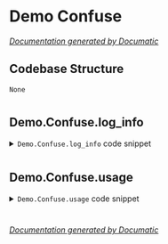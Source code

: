 # Demo Confuse

[_Documentation generated by Documatic_](https://www.documatic.com)

<!---Documatic-section-Codebase Structure-start--->
## Codebase Structure

<!---Documatic-block-system_architecture-start--->
```mermaid
None
```
<!---Documatic-block-system_architecture-end--->

# #
<!---Documatic-section-Codebase Structure-end--->

<!---Documatic-section-Demo.Confuse.log_info-start--->
## Demo.Confuse.log_info

<!---Documatic-section-log_info-start--->
<!---Documatic-block-Demo.Confuse.log_info-start--->
<details>
	<summary><code>Demo.Confuse.log_info</code> code snippet</summary>

```python
def log_info(info, level=1, to_log_file=False):
    print_infos = info
    if level == 1:
        print(print_infos)
    elif level == 2:
        print('\x1b[0;32m{0}\x1b[0m'.format(print_infos))
    elif level == 3:
        print('\x1b[0;31m╔═════════════════════════════════ ERROR ═════════════════════════════════╗\x1b[0m')
        print('\x1b[0;31m║\x1b[0m')
        print('\x1b[0;31m║ {0}\x1b[0m'.format(print_infos))
        print('\x1b[0;31m║\x1b[0m')
        print('\x1b[0;31m╚═════════════════════════════════════════════════════════════════════════╝\x1b[0m')
    if to_log_file:
        log_file.write('{0}\n'.format(print_infos))
```
</details>
<!---Documatic-block-Demo.Confuse.log_info-end--->
<!---Documatic-section-log_info-end--->

# #
<!---Documatic-section-Demo.Confuse.log_info-end--->

<!---Documatic-section-Demo.Confuse.usage-start--->
## Demo.Confuse.usage

<!---Documatic-section-usage-start--->
<!---Documatic-block-Demo.Confuse.usage-start--->
<details>
	<summary><code>Demo.Confuse.usage</code> code snippet</summary>

```python
def usage():
    help_info = '\n-i\t必须，项目需要处理的主要文件所在的目录\n-s\t可选，配置系统Framework文件的目录，一般用于做排除字典，避免替换系统关键字\n-e\t可选，用于存放不扫描处理的文件的目录，比如Swift文件目录\n-c\t可选，用于存放排除关键字的文件的目录，例如Pods下的目录，或者静态库（头文件修改后会出错）\n-o\t必须，输出文件的目录，用于输出关键字、日志以及最后生成的混淆头文件的目录\n\nExample:\n\npython3 Confuse.py -i /Users/LennonChin/Desktop/Code-Confuse-Plugin/Demo/Confuse_Demo/Confuse_Demo/ -s /Users/LennonChin/Desktop/Code-Confuse-Plugin/Demo/System_Frameworks_iOS11 -e /Users/LennonChin/Desktop/Code-Confuse-Plugin/Demo/Confuse_Demo/Confuse_Demo/Swift/ -c /Users/LennonChin/Desktop/Code-Confuse-Plugin/Demo/Confuse_Demo/Confuse_Demo/OtherSDK -o /Users/LennonChin/Desktop/Code-Confuse-Plugin/Demo/\n'
    print(help_info)
```
</details>
<!---Documatic-block-Demo.Confuse.usage-end--->
<!---Documatic-section-usage-end--->

# #
<!---Documatic-section-Demo.Confuse.usage-end--->

[_Documentation generated by Documatic_](https://www.documatic.com)
